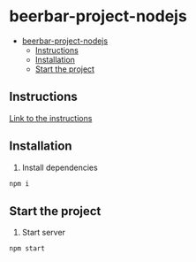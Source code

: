 # beerbar-project-nodejs

- [beerbar-project-nodejs](#beerbar-project-nodejs)
  - [Instructions](#instructions)
  - [Installation](#installation)
  - [Start the project](#start-the-project)

## Instructions

[Link to the instructions](./instructions.md)

## Installation

1. Install dependencies
```bash
npm i
```

## Start the project

1. Start server
```bash
npm start
```